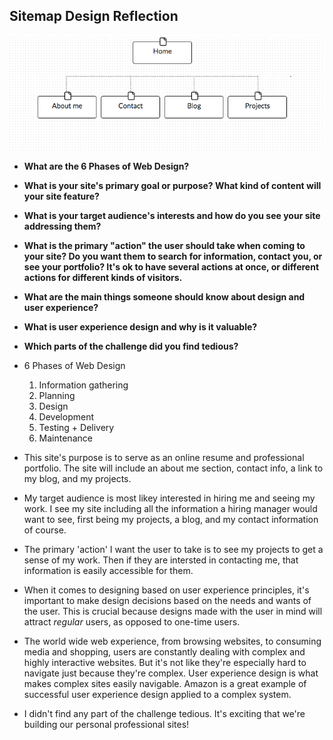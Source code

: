 ## Sitemap Design Reflection

![Site Map](imgs/2.3_sitemap.png)

- **What are the 6 Phases of Web Design?**
- **What is your site's primary goal or purpose? What kind of content will your site feature?**
- **What is your target audience's interests and how do you see your site addressing them?**
- **What is the primary "action" the user should take when coming to your site? Do you want them to search for information, contact you, or see your portfolio? It's ok to have several actions at once, or different actions for different kinds of visitors.**
- **What are the main things someone should know about design and user experience?**
- **What is user experience design and why is it valuable?**
- **Which parts of the challenge did you find tedious?**

- 6 Phases of Web Design
  1. Information gathering
  2. Planning
  3. Design
  4. Development
  5. Testing + Delivery
  6. Maintenance
- This site's purpose is to serve as an online resume and professional portfolio. The site will include an about me section, contact info, a link to my blog, and my projects.
- My target audience is most likey interested in hiring me and seeing my work. I see my site including all the information a hiring manager would want to see, first being my projects, a blog, and my contact information of course.
- The primary 'action' I want the user to take is to see my projects to get a sense of my work. Then if they are intersted in contacting me, that information is easily accessible for them.
- When it comes to designing based on user experience principles, it's important to make design decisions based on the needs and wants of the user. This is crucial because designs made with the user in mind will attract *regular* users, as opposed to one-time users.
- The world wide web experience, from browsing websites, to consuming media and shopping, users are constantly dealing with complex and highly interactive websites. But it's not like they're especially hard to navigate just because they're complex. User experience design is what makes complex sites easily navigable. Amazon is a great example of successful user experience design applied to a complex system.
- I didn't find any part of the challenge tedious. It's exciting that we're building our personal professional sites!
